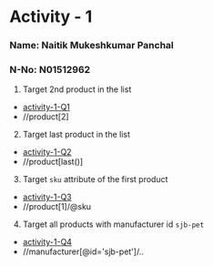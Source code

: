 # Activity - 1
### Name: Naitik Mukeshkumar Panchal
### N-No: N01512962

1. Target 2nd product in the list
* [activity-1-Q1](/module-04/assets/activity1-1.png)
* //product[2]

2. Target last product in the list
* [activity-1-Q2](/module-04/assets/activity1-2.png)
* //product[last()]

3. Target `sku` attribute of the first product
* [activity-1-Q3](/module-04/assets/activity1-3.png)
* //product[1]/@sku

4. Target all products with manufacturer id `sjb-pet`
* [activity-1-Q4](/module-04/assets/activity1-4.png)
* //manufacturer[@id='sjb-pet']/..